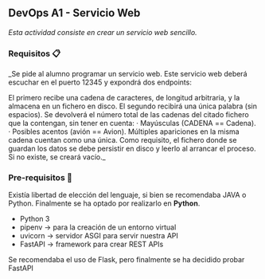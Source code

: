 ## DevOps A1 - Servicio Web
_Esta actividad consiste en crear un servicio web sencillo._

### Requisitos 📋
_Se pide al alumno programar un servicio web. Este servicio web deberá escuchar en el puerto 12345 y expondrá dos endpoints:

El primero recibe una cadena de caracteres, de longitud arbitraria, y la almacena en un fichero en disco.
El segundo recibirá una única palabra (sin espacios). Se devolverá el número total de las cadenas del citado fichero que la contengan, sin tener en cuenta:
 · Mayúsculas (CADENA == Cadena).
 · Posibles acentos (avión == Avion).
Múltiples apariciones en la misma cadena cuentan como una única.
Como requisito, el fichero donde se guardan los datos se debe persistir en disco y leerlo al arrancar el proceso. Si no existe, se creará vacío._

### Pre-requisitos 🔧
Existía libertad de elección del lenguaje, si bien se recomendaba JAVA o Python. Finalmente se ha optado por realizarlo en **Python**.

* Python 3
* pipenv -> para la creación de un entorno virtual
* uvicorn -> servidor ASGI para servir nuestra API
* FastAPI -> framework para crear REST APIs

Se recomendaba el uso de Flask, pero finalmente se ha decidido probar FastAPI

